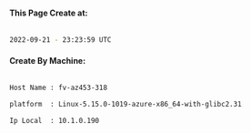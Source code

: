 
   
#### This Page Create at:

```bash

2022-09-21 - 23:23:59 UTC

```

#### Create By Machine:

```bash

Host Name : fv-az453-318

platform  : Linux-5.15.0-1019-azure-x86_64-with-glibc2.31

Ip Local  : 10.1.0.190

```

